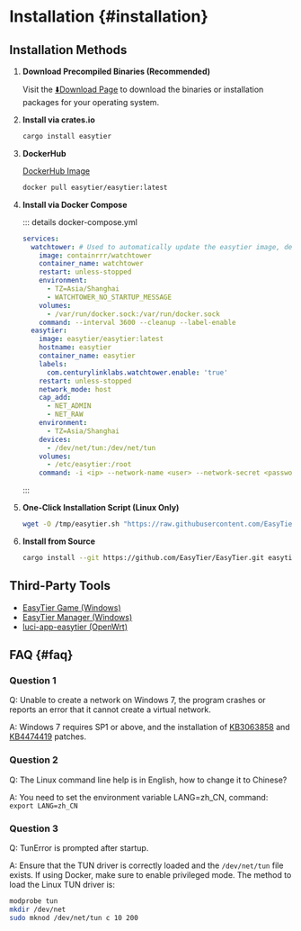 # Installation {#installation}

## Installation Methods

1. **Download Precompiled Binaries (Recommended)**

   Visit the [⬇️Download Page](./download) to download the binaries or installation packages for your operating system.

2. **Install via crates.io**

   ```sh [cargo]
   cargo install easytier
   ```

3. **DockerHub**

   [DockerHub Image](https://hub.docker.com/layers/easytier/easytier)

   ```sh [docker]
   docker pull easytier/easytier:latest
   ```

4. **Install via Docker Compose**

   ::: details docker-compose.yml

   ```yaml [docker-compose.yml]
   services:
     watchtower: # Used to automatically update the easytier image, delete this part if not needed
       image: containrrr/watchtower
       container_name: watchtower
       restart: unless-stopped
       environment:
         - TZ=Asia/Shanghai
         - WATCHTOWER_NO_STARTUP_MESSAGE
       volumes:
         - /var/run/docker.sock:/var/run/docker.sock
       command: --interval 3600 --cleanup --label-enable
     easytier:
       image: easytier/easytier:latest
       hostname: easytier
       container_name: easytier
       labels:
         com.centurylinklabs.watchtower.enable: 'true'
       restart: unless-stopped
       network_mode: host
       cap_add:
         - NET_ADMIN
         - NET_RAW
       environment:
         - TZ=Asia/Shanghai
       devices:
         - /dev/net/tun:/dev/net/tun
       volumes:
         - /etc/easytier:/root
       command: -i <ip> --network-name <user> --network-secret <password> -p tcp://<server_address>:11010
   ```

   :::

5. **One-Click Installation Script (Linux Only)**

   ```bash
   wget -O /tmp/easytier.sh "https://raw.githubusercontent.com/EasyTier/EasyTier/main/script/install.sh" && bash /tmp/easytier.sh install
   ```

6. **Install from Source**

   ```sh [cargo]
   cargo install --git https://github.com/EasyTier/EasyTier.git easytier
   ```

## Third-Party Tools

- [EasyTier Game (Windows)](/guide/gui/easytier-game)
- [EasyTier Manager (Windows)](/guide/gui/easytier-manager)
- [luci-app-easytier (OpenWrt)](https://github.com/EasyTier/luci-app-easytier)

## FAQ {#faq}

### Question 1

Q: Unable to create a network on Windows 7, the program crashes or reports an error that it cannot create a virtual network.

A: Windows 7 requires SP1 or above, and the installation of [KB3063858](https://www.microsoft.com/en-us/download/details.aspx?id=47409) and [KB4474419](https://www.catalog.update.microsoft.com/search.aspx?q=KB4474419) patches.

### Question 2

Q: The Linux command line help is in English, how to change it to Chinese?

A: You need to set the environment variable LANG=zh_CN, command: `export LANG=zh_CN`

### Question 3

Q: TunError is prompted after startup.

A: Ensure that the TUN driver is correctly loaded and the `/dev/net/tun` file exists. If using Docker, make sure to enable privileged mode. The method to load the Linux TUN driver is:

```bash
modprobe tun
mkdir /dev/net
sudo mknod /dev/net/tun c 10 200
```
